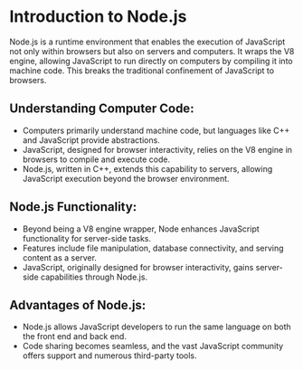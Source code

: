 # Introduction to Node.js

Node.js is a runtime environment that enables the execution of JavaScript not only within browsers but also on servers and computers. It wraps the V8 engine, allowing JavaScript to run directly on computers by compiling it into machine code. This breaks the traditional confinement of JavaScript to browsers.

## Understanding Computer Code:

- Computers primarily understand machine code, but languages like C++ and JavaScript provide abstractions.
- JavaScript, designed for browser interactivity, relies on the V8 engine in browsers to compile and execute code.
- Node.js, written in C++, extends this capability to servers, allowing JavaScript execution beyond the browser environment.

## Node.js Functionality:

- Beyond being a V8 engine wrapper, Node enhances JavaScript functionality for server-side tasks.
- Features include file manipulation, database connectivity, and serving content as a server.
- JavaScript, originally designed for browser interactivity, gains server-side capabilities through Node.js.

## Advantages of Node.js:

- Node.js allows JavaScript developers to run the same language on both the front end and back end.
- Code sharing becomes seamless, and the vast JavaScript community offers support and numerous third-party tools.
